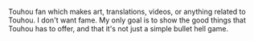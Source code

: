 Touhou fan which makes art, translations, videos, or anything related to Touhou.
I don't want fame. My only goal is to show the good things that Touhou has to offer, and that it's not just a simple bullet hell game.
